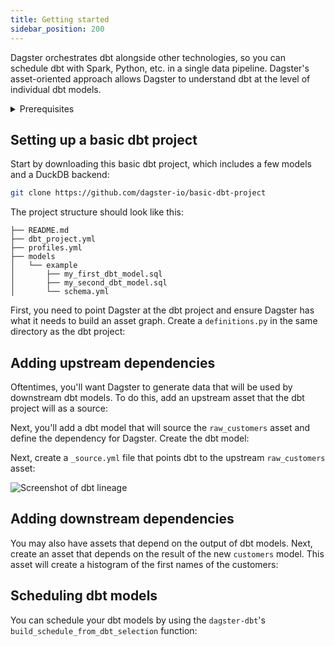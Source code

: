 ```yaml
---
title: Getting started
sidebar_position: 200
---
```


Dagster orchestrates dbt alongside other technologies, so you can schedule dbt with Spark, Python, etc. in a single data pipeline. Dagster's asset-oriented approach allows Dagster to understand dbt at the level of individual dbt models.

<details>
  <summary>Prerequisites</summary>

To follow the steps in this guide, you'll need:

- A basic understanding of dbt, DuckDB, and Dagster concepts such as [assets](/guides/build/assets/) and [resources](/guides/build/external-resources/)
- To install the [dbt](https://docs.getdbt.com/docs/core/installation-overview) and [DuckDB CLIs](https://duckdb.org/docs/api/cli/overview.html)
- To install the following packages:

```shell
pip install dagster duckdb plotly pandas dagster-dbt dbt-duckdb
```

</details>

## Setting up a basic dbt project

Start by downloading this basic dbt project, which includes a few models and a DuckDB backend:

```bash
git clone https://github.com/dagster-io/basic-dbt-project
```

The project structure should look like this:

```
├── README.md
├── dbt_project.yml
├── profiles.yml
├── models
│   └── example
│       ├── my_first_dbt_model.sql
│       ├── my_second_dbt_model.sql
│       └── schema.yml
```

First, you need to point Dagster at the dbt project and ensure Dagster has what it needs to build an asset graph. Create a `definitions.py` in the same directory as the dbt project:

<CodeExample
  path="docs_snippets/docs_snippets/guides/etl/transform-dbt/dbt_definitions.py"
  language="python"
  title="definitions.py"
/>

## Adding upstream dependencies

Oftentimes, you'll want Dagster to generate data that will be used by downstream dbt models. To do this, add an upstream asset that the dbt project will as a source:

<CodeExample
  path="docs_snippets/docs_snippets/guides/etl/transform-dbt/dbt_definitions_with_upstream.py"
  language="python"
  title="definitions.py"
/>

Next, you'll add a dbt model that will source the `raw_customers` asset and define the dependency for Dagster. Create the dbt model:

<CodeExample
  path="docs_snippets/docs_snippets/guides/etl/transform-dbt/basic-dbt-project/models/example/customers.sql"
  language="sql"
  title="customers.sql"
/>

Next, create a `_source.yml` file that points dbt to the upstream `raw_customers` asset:

<CodeExample
  path="docs_snippets/docs_snippets/guides/etl/transform-dbt/basic-dbt-project/models/example/_source.yml"
  language="yaml"
  title="_source.yml_"
/>

![Screenshot of dbt lineage](/images/integrations/dbt/dbt-lineage.png)

## Adding downstream dependencies

You may also have assets that depend on the output of dbt models. Next, create an asset that depends on the result of the new `customers` model. This asset will create a histogram of the first names of the customers:

<CodeExample
  path="docs_snippets/docs_snippets/guides/etl/transform-dbt/dbt_definitions_with_downstream.py"
  language="python"
  title="definitions.py"
/>

## Scheduling dbt models

You can schedule your dbt models by using the `dagster-dbt`'s `build_schedule_from_dbt_selection` function:

<CodeExample
  path="docs_snippets/docs_snippets/guides/etl/transform-dbt/dbt_definitions_with_schedule.py"
  language="python"
  title="Scheduling our dbt models"
/>

